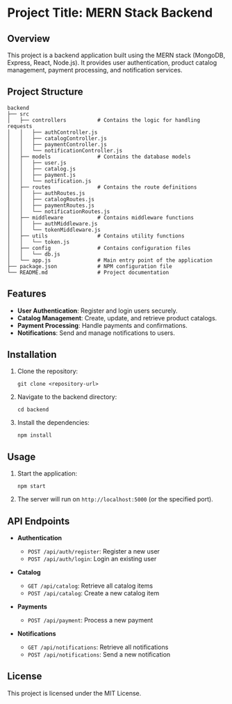# Project Title: MERN Stack Backend

## Overview
This project is a backend application built using the MERN stack (MongoDB, Express, React, Node.js). It provides user authentication, product catalog management, payment processing, and notification services.

## Project Structure
```
backend
├── src
│   ├── controllers          # Contains the logic for handling requests
│   │   ├── authController.js
│   │   ├── catalogController.js
│   │   ├── paymentController.js
│   │   └── notificationController.js
│   ├── models               # Contains the database models
│   │   ├── user.js
│   │   ├── catalog.js
│   │   ├── payment.js
│   │   └── notification.js
│   ├── routes               # Contains the route definitions
│   │   ├── authRoutes.js
│   │   ├── catalogRoutes.js
│   │   ├── paymentRoutes.js
│   │   └── notificationRoutes.js
│   ├── middleware           # Contains middleware functions
│   │   ├── authMiddleware.js
│   │   └── tokenMiddleware.js
│   ├── utils                # Contains utility functions
│   │   └── token.js
│   ├── config               # Contains configuration files
│   │   └── db.js
│   └── app.js               # Main entry point of the application
├── package.json             # NPM configuration file
└── README.md                # Project documentation
```

## Features
- **User Authentication**: Register and login users securely.
- **Catalog Management**: Create, update, and retrieve product catalogs.
- **Payment Processing**: Handle payments and confirmations.
- **Notifications**: Send and manage notifications to users.

## Installation
1. Clone the repository:
   ```
   git clone <repository-url>
   ```
2. Navigate to the backend directory:
   ```
   cd backend
   ```
3. Install the dependencies:
   ```
   npm install
   ```

## Usage
1. Start the application:
   ```
   npm start
   ```
2. The server will run on `http://localhost:5000` (or the specified port).

## API Endpoints
- **Authentication**
  - `POST /api/auth/register`: Register a new user
  - `POST /api/auth/login`: Login an existing user

- **Catalog**
  - `GET /api/catalog`: Retrieve all catalog items
  - `POST /api/catalog`: Create a new catalog item

- **Payments**
  - `POST /api/payment`: Process a new payment

- **Notifications**
  - `GET /api/notifications`: Retrieve all notifications
  - `POST /api/notifications`: Send a new notification

## License
This project is licensed under the MIT License.